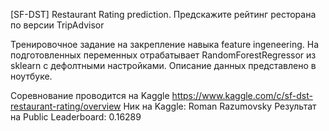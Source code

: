 [SF-DST] Restaurant Rating prediction.
Предскажите рейтинг ресторана по версии TripAdvisor

Тренировочное задание на закрепление навыка feature ingeneering. На подготовленных переменных отрабатывает RandomForestRegressor из sklearn с дефолтными настройками.
Описание данных представлено в ноутбуке.

Соревнование проводится на Kaggle https://www.kaggle.com/c/sf-dst-restaurant-rating/overview
Ник на Kaggle: Roman Razumovsky
Результат на Public Leaderboard: 0.16289
